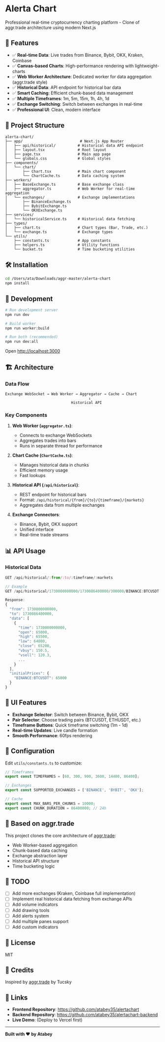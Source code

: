 # Alerta Chart

Professional real-time cryptocurrency charting platform - Clone of aggr.trade architecture using modern Next.js

## 🚀 Features

- ✅ **Real-time Data**: Live trades from Binance, Bybit, OKX, Kraken, Coinbase
- ✅ **Canvas-based Charts**: High-performance rendering with lightweight-charts
- ✅ **Web Worker Architecture**: Dedicated worker for data aggregation (aggr.trade style)
- ✅ **Historical Data**: API endpoint for historical bar data
- ✅ **Smart Caching**: Efficient chunk-based data management
- ✅ **Multiple Timeframes**: 1m, 5m, 15m, 1h, 4h, 1d
- ✅ **Exchange Switching**: Switch between exchanges in real-time
- ✅ **Professional UI**: Clean, modern interface

## 📁 Project Structure

```
alerta-chart/
├── app/                          # Next.js App Router
│   ├── api/historical/          # Historical data API endpoint
│   ├── layout.tsx               # Root layout
│   ├── page.tsx                 # Main app page
│   └── globals.css              # Global styles
├── components/
│   └── chart/
│       ├── Chart.tsx            # Main chart component
│       └── ChartCache.ts        # Data caching system
├── workers/
│   ├── BaseExchange.ts          # Base exchange class
│   ├── aggregator.ts            # Web Worker for real-time aggregation
│   └── exchanges/               # Exchange implementations
│       ├── BinanceExchange.ts
│       ├── BybitExchange.ts
│       └── OKXExchange.ts
├── services/
│   └── historicalService.ts     # Historical data fetching
├── types/
│   ├── chart.ts                 # Chart types (Bar, Trade, etc.)
│   └── exchange.ts              # Exchange types
└── utils/
    ├── constants.ts             # App constants
    ├── helpers.ts               # Utility functions
    └── bucket.ts                # Time bucketing utilities
```

## 🛠️ Installation

```bash
cd /Users/ata/Downloads/aggr-master/alerta-chart
npm install
```

## 🚀 Development

```bash
# Run development server
npm run dev

# Build worker
npm run worker:build

# Run both (recommended)
npm run dev:all
```

Open [http://localhost:3000](http://localhost:3000)

## 🏗️ Architecture

### Data Flow

```
Exchange WebSocket → Web Worker → Aggregator → Cache → Chart
                                      ↓
                              Historical API
```

### Key Components

1. **Web Worker (`aggregator.ts`)**: 
   - Connects to exchange WebSockets
   - Aggregates trades into bars
   - Runs in separate thread for performance

2. **Chart Cache (`ChartCache.ts`)**:
   - Manages historical data in chunks
   - Efficient memory usage
   - Fast lookups

3. **Historical API (`/api/historical`)**:
   - REST endpoint for historical bars
   - Format: `/api/historical/{from}/{to}/{timeframe}/{markets}`
   - Aggregates data from multiple exchanges

4. **Exchange Connectors**:
   - Binance, Bybit, OKX support
   - Unified interface
   - Real-time trade streams

## 📊 API Usage

### Historical Data

```typescript
GET /api/historical/:from/:to/:timeframe/:markets

// Example
GET /api/historical/1730000000000/1730086400000/300000/BINANCE:BTCUSDT

Response:
{
  "from": 1730000000000,
  "to": 1730086400000,
  "data": [
    {
      "time": 1730000000000,
      "open": 65000,
      "high": 65500,
      "low": 64800,
      "close": 65200,
      "vbuy": 150.5,
      "vsell": 120.3,
      ...
    }
  ],
  "initialPrices": {
    "BINANCE:BTCUSDT": 65000
  }
}
```

## 🎨 UI Features

- **Exchange Selector**: Switch between Binance, Bybit, OKX
- **Pair Selector**: Choose trading pairs (BTCUSDT, ETHUSDT, etc.)
- **Timeframe Buttons**: Quick timeframe switching (1m - 1d)
- **Real-time Updates**: Live candle formation
- **Smooth Performance**: 60fps rendering

## 🔧 Configuration

Edit `utils/constants.ts` to customize:

```typescript
// Timeframes
export const TIMEFRAMES = [60, 300, 900, 3600, 14400, 86400];

// Exchanges
export const SUPPORTED_EXCHANGES = ['BINANCE', 'BYBIT', 'OKX'];

// Cache
export const MAX_BARS_PER_CHUNKS = 10000;
export const CHUNK_DURATION = 86400000; // 24h
```

## 📝 Based on aggr.trade

This project clones the core architecture of [aggr.trade](https://github.com/Tucsky/aggr):

- Web Worker-based aggregation
- Chunk-based data caching
- Exchange abstraction layer
- Historical API structure
- Time bucketing logic

## 🚧 TODO

- [ ] Add more exchanges (Kraken, Coinbase full implementation)
- [ ] Implement real historical data fetching from exchange APIs
- [ ] Add volume indicators
- [ ] Add drawing tools
- [ ] Add alerts system
- [ ] Add multiple panes support
- [ ] Add custom indicators

## 📄 License

MIT

## 🙏 Credits

Inspired by [aggr.trade](https://aggr.trade) by Tucsky


## 🔗 Links

- **Frontend Repository**: https://github.com/atabey35/alertachart
- **Backend Repository**: https://github.com/atabey35/alertachart-backend
- **Live Demo**: (Deploy to Vercel first)

---

**Built with ❤️ by Atabey**
